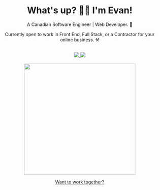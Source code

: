 <h1 align="center">
  What's up? 👋🏻 I'm Evan!
</h1>

<div align="center">
  A Canadian Software Engineer | Web Developer. 🍁

  <br>
  
  Currently open to work in Front End, Full Stack, or a Contractor for your online business. ⚒️
</div>

<br>

<div align="center">
  <a href="https://www.linkedin.com/in/evan-marshall-dev/">
    <img src="https://img.shields.io/badge/linkedin-%230077B5.svg?&style=for-the-badge&logo=linkedin&logoColor=white" />
  </a>

  <a href="https://github.com/evanmarshall-dev">
    <img src="https://img.shields.io/badge/github-181717.svg?&style=for-the-badge&logo=github&logoColor=white" />
  </a>
</div>

<br>

<div align="center">
  <a href="#"><img src="https://github-readme-stats.vercel.app/api?username=evanmarshall-dev&show_icons=true&count_private=true&theme=dark" width="350"></a>

  <br>

  [Want to work together?](https://www.evanmarshall.dev)
</div>
